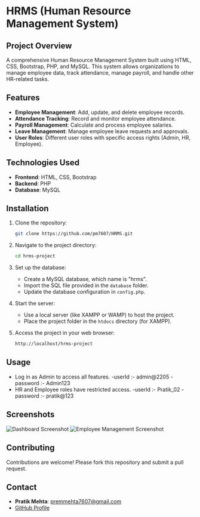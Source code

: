 # HRMS (Human Resource Management System)

## Project Overview
A comprehensive Human Resource Management System built using HTML, CSS, Bootstrap, PHP, and MySQL. This system allows organizations to manage employee data, track attendance, manage payroll, and handle other HR-related tasks.

## Features
- **Employee Management**: Add, update, and delete employee records.
- **Attendance Tracking**: Record and monitor employee attendance.
- **Payroll Management**: Calculate and process employee salaries.
- **Leave Management**: Manage employee leave requests and approvals.
- **User Roles**: Different user roles with specific access rights (Admin, HR, Employee).

## Technologies Used
- **Frontend**: HTML, CSS, Bootstrap
- **Backend**: PHP
- **Database**: MySQL

## Installation
1. Clone the repository:
   ```bash
   git clone https://github.com/pm7607/HRMS.git
   ```
2. Navigate to the project directory:
   ```bash
   cd hrms-project
   ```
3. Set up the database:
   - Create a MySQL database, which name is "hrms".
   - Import the SQL file provided in the `database` folder.
   - Update the database configuration in `config.php`.

4. Start the server:
   - Use a local server (like XAMPP or WAMP) to host the project.
   - Place the project folder in the `htdocs` directory (for XAMPP).

5. Access the project in your web browser:
   ```bash
   http://localhost/hrms-project
   ```

## Usage
- Log in as Admin to access all features.
     -userId :- admin@2205
     -password :- Admin123
- HR and Employee roles have restricted access.
     -userId :- Pratik_02
     -password :- pratik@123

## Screenshots
![Dashboard Screenshot](https://imgur.com/Hvqkh5u.png)
![Employee Management Screenshot](https://imgur.com/X396OD1.png)

## Contributing
Contributions are welcome! Please fork this repository and submit a pull request.

## Contact
- **Pratik Mehta**: [premmehta7607@gmail.com](mailto:pratikmehta7607@gmail.com)
- [GitHub Profile](https://github.com/pm7607)

